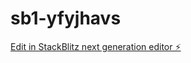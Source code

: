 # sb1-yfyjhavs

[Edit in StackBlitz next generation editor ⚡️](https://stackblitz.com/~/github.com/sammycristian20/sb1-yfyjhavs)